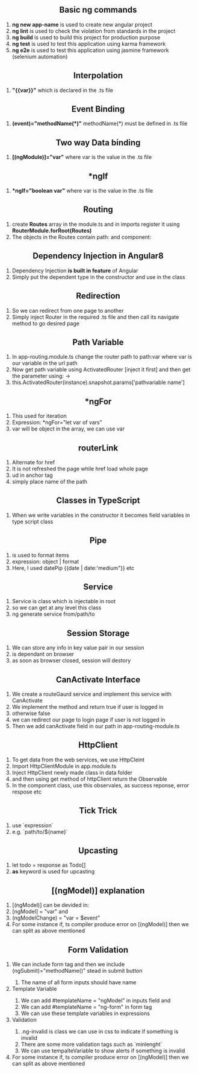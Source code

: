 <h2 align="center">Basic ng commands</h2>
<ol>
    <li><strong>ng new app-name</strong> is used to create new angular project</li>
    <li><strong>ng lint</strong> is used to check the violation from standards in the project</li>
    <li><strong>ng build</strong> is used to build this project for production purpose</li>
    <li><strong>ng test</strong> is used to test this application using karma framework</li>
    <li><strong>ng e2e</strong> is used to test this application using jasmine framework (selenium automation)</li>
</ol>

<h2 align="center">Interpolation</h2>
<ol>
    <li><strong>"{{var}}"</strong> which is declared in the .ts file</li>
</ol>

<h2 align="center">Event Binding</h2>
<ol>
    <li><strong>(event)="methodName(*)"</strong> methodName(*) must be defined in .ts file</li>
</ol>

<h2 align="center">Two way Data binding</h2>
<ol>
    <li><strong>[(ngModule)]="var"</strong> where var is the value in the .ts file</li>
</ol>

<h2 align="center">*ngIf</h2>
<ol>
    <li><strong>*ngIf="boolean var"</strong> where var is the value in the .ts file</li>
</ol>


<h2 align="center">Routing</h2>
<ol>
    <li>create <strong>Routes</strong> array in the module.ts and in imports register it using <strong>RouterModule.forRoot(Routes)</strong></li>
    <li>The objects in the Routes contain path: and component: </li>
</ol>

<h2 align="center">Dependency Injection in Angular8</h2>
<ol>
    <li>Dependency Injection <strong>is built in feature</strong> of Angular</li>
    <li>Simply put the dependent type in the constructor and use in the class</li>
</ol>

<h2 align="center">Redirection</h2>
<ol>
    <li>So we can redirect from one page to another</li>
    <li>Simply inject Router in the required .ts file and then call its navigate method to go desired page</li>
</ol>

<h2 align="center">Path Variable</h2>
<ol>
    <li>In app-routing.module.ts change the router path to path:var where var is our variable in the url path</li>
    <li>Now get path variable using ActivatedRouter [inject it first] and then get the parameter using: -></li>
    <li>this.ActivatedRouter(instance).snapshot.params['pathvariable name']</li>
</ol>

<h2 align="center">*ngFor</h2>
<ol>
    <li>This used for iteration</li>
    <li>Expression: *ngFor="let var of vars"</li>
    <li>var will be object in the array, we can use var</li>
</ol>

<h2 align="center">routerLink</h2>
<ol>
    <li>Alternate for href</li>
    <li>It is not refreshed the page while href load whole page</li>
    <li>ud in anchor tag</li>
    <li>simply place name of the path</li>
</ol>

<h2 align="center">Classes in TypeScript</h2>
<ol>
    <li>When we write variables in the constructor it becomes field variables in type script class</li>
</ol>

<h2 align="center">Pipe</h2>
<ol>
    <li>is used to format items</li>
    <li>expression: object | format</li>
    <li>Here, I used datePip {{date | date:'medium"}} etc</li>
</ol>

<h2 align="center">Service</h2>
<ol>
    <li>Service is class which is injectable in root</li>
    <li>so we can get at any level this class</li>
    <li>ng generate service from/path/to</li>
</ol>

<h2 align="center">Session Storage</h2>
<ol>
    <li>We can store any info in key value pair in our session</li>
    <li>is dependant on browser</li>
    <li>as soon as browser closed, session will destory</li>
</ol>

<h2 align="center">CanActivate Interface</h2>
<ol>
    <li>We create a routeGaurd service and implement this service with CanActivate</li>
    <li>We implement the method and return true if user is logged in</li>
    <li>otherwise false</li>
    <li>we can redirect our page to login page if user is not logged in</li>
    <li>Then we add canActivate field in our path in app-routing-module.ts</li>
</ol>

<h2 align="center">HttpClient</h2>
<ol>
    <li>To get data from the web services, we use HttpCleint</li>
    <li>Import HttpClientModule in app.module.ts</li>
    <li>Inject HttpClient newly made class in data folder</li>
    <li>and then using get method of httpClient return the Observable</li>
    <li>In the component class, use this observales, as success reponse, error respose etc</li>
</ol>

<h2 align="center">Tick Trick</h2>
<ol>
    <li>use `expression`</li>
    <li>e.g. `path/to/${name}`</li>
</ol>

<h2 align="center">Upcasting</h2>
<ol>
    <li>let todo = response as Todo[]</li>
    <li><strong>as</strong> keyword is used for upcasting</li>
</ol>

<h2 align="center">[(ngModel)] explanation</h2>
<ol>
    <li>[(ngModel)] can be devided in: </li>
    <li>[ngModel] = "var" and</li>
    <li>(ngModelChange) = "var = $event"</li>
    <li>For some instance if, ts compiler produce error on [(ngModel)] then we can split as above mentioned</li>
</ol>


<h2 align="center">Form Validation</h2>
<ol>
    <li>We can include form tag and then we include (ngSubmit)="methodName()" stead in submit button</li>
    <ol>
        <li>The name of all form inputs should have name</li>
    </ol>
    <li>Template Variable</li>
    <ol>
        <li>We can add #templateName = "ngModel" in inputs field and</li>
        <li>We can add #templateName = "ng-form" in form tag</li>
        <li>We can use these template variables in expressions</li>
    </ol>
    <li>Validation</li>
    <ol>
        <li>.ng-invalid is class we can use in css to indicate if something is invalid</li>
        <li>There are some more validation tags such as `minlenght`</li>
        <li>We can use tempalteVariable to show alerts if something is invalid</li>
    </ol>
    <li>For some instance if, ts compiler produce error on [(ngModel)] then we can split as above mentioned</li>
</ol>

